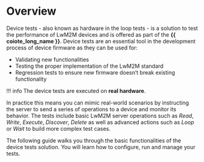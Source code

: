 # Overview

Device tests - also known as hardware in the loop tests - is a solution to test the performance of LwM2M devices and is offered as part of the **{{ coiote_long_name }}**. Device tests are an essential tool in the development process of device firmware as they can be used for:

- Validating new functionalities
- Testing the proper implementation of the LwM2M standard
- Regression tests to ensure new firmware doesn’t break existing functionality

!!! info
    The device tests are executed on **real hardware**.

In practice this means you can mimic real-world scenarios by instructing the server to send a series of operations to a device and monitor its behavior. The tests include basic LwM2M server operations such as *Read*, *Write*, *Execute*, *Discover*, *Delete* as well as advanced actions such as *Loop* or *Wait* to build more complex test cases.

The following guide walks you through the basic functionalities of the device tests solution. You will learn how to configure, run and manage your tests.
